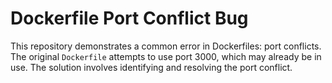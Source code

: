 # Dockerfile Port Conflict Bug

This repository demonstrates a common error in Dockerfiles: port conflicts. The original `Dockerfile` attempts to use port 3000, which may already be in use. The solution involves identifying and resolving the port conflict.